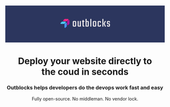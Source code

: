 
![An illustration showing the Strapi logo and some confetti.](https://github.com/outblocks/.github/blob/main/assets/github_banner.png?raw=true)

<h1 align="center">Deploy your website directly to <br /> the coud in seconds</h1>
<h3 align="center">Outblocks helps developers do the devops work fast and easy</h3>
<p align="center">Fully open-source. No middleman. No vendor lock.</h3>


